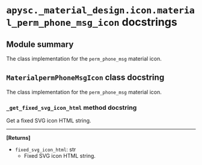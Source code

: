# `apysc._material_design.icon.material_perm_phone_msg_icon` docstrings

## Module summary

The class implementation for the `perm_phone_msg` material icon.

## `MaterialpermPhoneMsgIcon` class docstring

The class implementation for the `perm_phone_msg` material icon.

### `_get_fixed_svg_icon_html` method docstring

Get a fixed SVG icon HTML string.<hr>

**[Returns]**

- `fixed_svg_icon_html`: str
  - Fixed SVG icon HTML string.